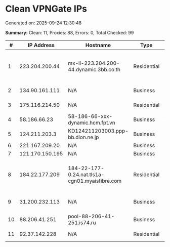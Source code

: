 # Clean VPNGate IPs
Generated on: 2025-09-24 12:30:48

**Summary:** Clean: 11, Proxies: 88, Errors: 0, Total Checked: 99

| # | IP Address | Hostname | Type | Country | Provider |
|---|------------|----------|------|---------|----------|
| 1 | 223.204.200.44 | mx-ll-223.204.200-44.dynamic.3bb.co.th | Residential | TH | Triple T Broadband Public Company Limited |
| 2 | 134.90.161.111 | N/A | Business | RU | E-Light-Telecom Ltd. |
| 3 | 175.116.214.50 | N/A | Residential | KR | SK Broadband Co Ltd |
| 4 | 58.186.66.23 | 58-186-66-xxx-dynamic.hcm.fpt.vn | Business | VN | FPT Telecom Company |
| 5 | 124.211.203.3 | KD124211203003.ppp-bb.dion.ne.jp | Business | JP | KDDI CORPORATION |
| 6 | 221.167.209.20 | N/A | Business | KR | Korea Telecom |
| 7 | 121.170.150.195 | N/A | Business | KR | Korea Telecom |
| 8 | 184.22.177.209 | 184-22-177-0.24.nat.tls1a-cgn01.myaisfibre.com | Residential | TH | ADVANCED WIRELESS NETWORK COMPANY LIMITED |
| 9 | 31.200.232.113 | N/A | Business | RU | Natalia Sergeevna Filicheva |
| 10 | 88.206.41.251 | pool-88-206-41-251.is74.ru | Business | RU | Intersvyaz-2 JSC |
| 11 | 92.37.142.228 | N/A | Residential | RU | PJSC Rostelecom |
